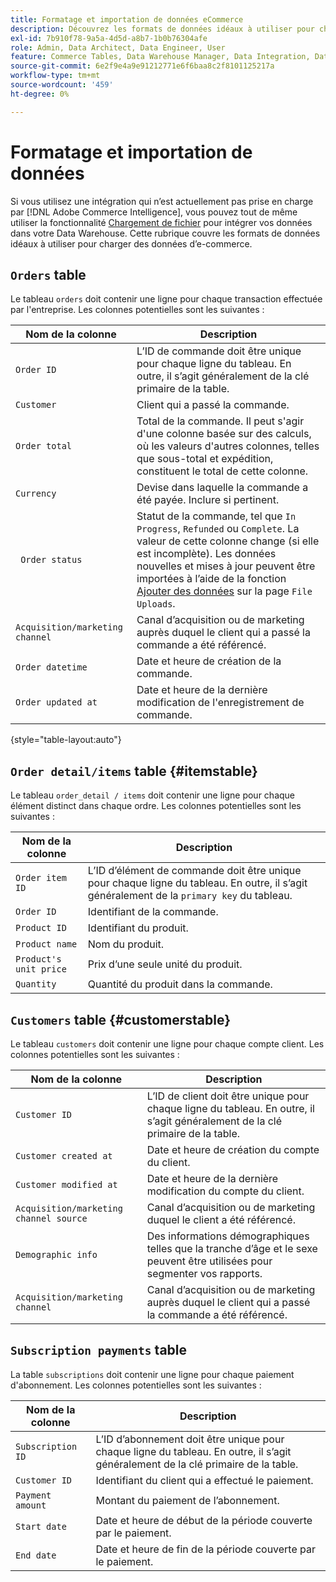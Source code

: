 ```yaml
---
title: Formatage et importation de données eCommerce
description: Découvrez les formats de données idéaux à utiliser pour charger des données eCommerce.
exl-id: 7b910f78-9a5a-4d5d-a8b7-1b0b76304afe
role: Admin, Data Architect, Data Engineer, User
feature: Commerce Tables, Data Warehouse Manager, Data Integration, Data Import/Export
source-git-commit: 6e2f9e4a9e91212771e6f6baa8c2f8101125217a
workflow-type: tm+mt
source-wordcount: '459'
ht-degree: 0%

---
```


# Formatage et importation de données

Si vous utilisez une intégration qui n’est actuellement pas prise en charge par [!DNL Adobe Commerce Intelligence], vous pouvez tout de même utiliser la fonctionnalité [Chargement de fichier](using-file-uploader.md) pour intégrer vos données dans votre Data Warehouse. Cette rubrique couvre les formats de données idéaux à utiliser pour charger des données d’e-commerce.

## `Orders` table

Le tableau `orders` doit contenir une ligne pour chaque transaction effectuée par l&#39;entreprise. Les colonnes potentielles sont les suivantes :

| Nom de la colonne | Description |
|----|----|
| `Order ID` | L’ID de commande doit être unique pour chaque ligne du tableau. En outre, il s’agit généralement de la clé primaire de la table. |
| `Customer` | Client qui a passé la commande. |
| `Order total` | Total de la commande. Il peut s&#39;agir d&#39;une colonne basée sur des calculs, où les valeurs d&#39;autres colonnes, telles que sous-total et expédition, constituent le total de cette colonne. |
| `Currency` | Devise dans laquelle la commande a été payée. Inclure si pertinent. |
| ` Order status` | Statut de la commande, tel que `In Progress`, `Refunded` ou `Complete`. La valeur de cette colonne change (si elle est incomplète). Les données nouvelles et mises à jour peuvent être importées à l’aide de la fonction [Ajouter des données](../../../data-analyst/importing-data/connecting-data/using-file-uploader.md) sur la page `File Uploads`. |
| `Acquisition/marketing channel` | Canal d’acquisition ou de marketing auprès duquel le client qui a passé la commande a été référencé. |
| `Order datetime` | Date et heure de création de la commande. |
| `Order updated at` | Date et heure de la dernière modification de l&#39;enregistrement de commande. |

{style="table-layout:auto"}

## `Order detail/items` table {#itemstable}

Le tableau `order_detail / items` doit contenir une ligne pour chaque élément distinct dans chaque ordre. Les colonnes potentielles sont les suivantes :

| Nom de la colonne | Description |
|----|----|
| `Order item ID` | L’ID d’élément de commande doit être unique pour chaque ligne du tableau. En outre, il s’agit généralement de la `primary key` du tableau. |
| `Order ID` | Identifiant de la commande. |
| `Product ID` | Identifiant du produit. |
| `Product name` | Nom du produit. |
| `Product's unit price` | Prix d’une seule unité du produit. |
| `Quantity` | Quantité du produit dans la commande. |

## `Customers` table {#customerstable}

Le tableau `customers` doit contenir une ligne pour chaque compte client. Les colonnes potentielles sont les suivantes :

| Nom de la colonne | Description |
|----|----|
| `Customer ID` | L’ID de client doit être unique pour chaque ligne du tableau. En outre, il s’agit généralement de la clé primaire de la table. |
| `Customer created at` | Date et heure de création du compte du client. |
| `Customer modified at` | Date et heure de la dernière modification du compte du client. |
| `Acquisition/marketing channel source` | Canal d’acquisition ou de marketing duquel le client a été référencé. |
| `Demographic info` | Des informations démographiques telles que la tranche d’âge et le sexe peuvent être utilisées pour segmenter vos rapports. |
| `Acquisition/marketing channel` | Canal d’acquisition ou de marketing auprès duquel le client qui a passé la commande a été référencé. |

## `Subscription payments` table

La table `subscriptions` doit contenir une ligne pour chaque paiement d&#39;abonnement. Les colonnes potentielles sont les suivantes :

| Nom de la colonne | Description |
|----|----|
| `Subscription ID` | L’ID d’abonnement doit être unique pour chaque ligne du tableau. En outre, il s’agit généralement de la clé primaire de la table. |
| `Customer ID` | Identifiant du client qui a effectué le paiement. |
| `Payment amount` | Montant du paiement de l’abonnement. |
| `Start date` | Date et heure de début de la période couverte par le paiement. |
| `End date` | Date et heure de fin de la période couverte par le paiement. |
